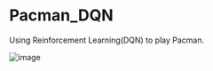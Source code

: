# Pacman_DQN

Using Reinforcement Learning(DQN) to play Pacman. 

![image](https://user-images.githubusercontent.com/85381860/143868194-a6a59d24-0195-4d4f-8e11-040de86aa3cd.png)
